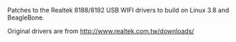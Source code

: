 Patches to the Realtek 8188/8192 USB WIFI drivers to build on Linux 3.8 and BeagleBone.

Original drivers are from http://www.realtek.com.tw/downloads/
